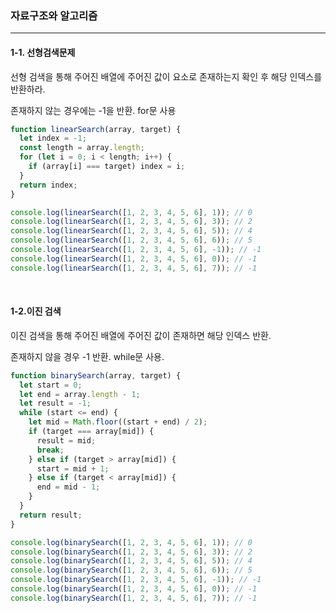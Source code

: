 

### 자료구조와 알고리즘

---

#### 1-1. 선형검색문제

선형 검색을 통해 주어진 배열에 주어진 값이 요소로 존재하는지 확인 후 해당 인덱스를 반환하라.

존재하지 않는 경우에는 -1을 반환. for문 사용 

``` javascript
function linearSearch(array, target) {
  let index = -1;
  const length = array.length;
  for (let i = 0; i < length; i++) {
    if (array[i] === target) index = i;
  }
  return index;
}

console.log(linearSearch([1, 2, 3, 4, 5, 6], 1)); // 0
console.log(linearSearch([1, 2, 3, 4, 5, 6], 3)); // 2
console.log(linearSearch([1, 2, 3, 4, 5, 6], 5)); // 4
console.log(linearSearch([1, 2, 3, 4, 5, 6], 6)); // 5
console.log(linearSearch([1, 2, 3, 4, 5, 6], -1)); // -1
console.log(linearSearch([1, 2, 3, 4, 5, 6], 0)); // -1
console.log(linearSearch([1, 2, 3, 4, 5, 6], 7)); // -1
```

</br>

#### 1-2.이진 검색

이진 검색을 통해 주어진 배열에 주어진 값이 존재하면 해당 인덱스 반환.

존재하지 않을 경우 -1 반환. while문 사용. 

``` javascript
function binarySearch(array, target) {
  let start = 0;
  let end = array.length - 1;
  let result = -1;
  while (start <= end) {
    let mid = Math.floor((start + end) / 2);
    if (target === array[mid]) {
      result = mid;
      break;
    } else if (target > array[mid]) {
      start = mid + 1;
    } else if (target < array[mid]) {
      end = mid - 1;
    }
  }
  return result;
}

console.log(binarySearch([1, 2, 3, 4, 5, 6], 1)); // 0
console.log(binarySearch([1, 2, 3, 4, 5, 6], 3)); // 2
console.log(binarySearch([1, 2, 3, 4, 5, 6], 5)); // 4
console.log(binarySearch([1, 2, 3, 4, 5, 6], 6)); // 5
console.log(binarySearch([1, 2, 3, 4, 5, 6], -1)); // -1
console.log(binarySearch([1, 2, 3, 4, 5, 6], 0)); // -1
console.log(binarySearch([1, 2, 3, 4, 5, 6], 7)); // -1
```

